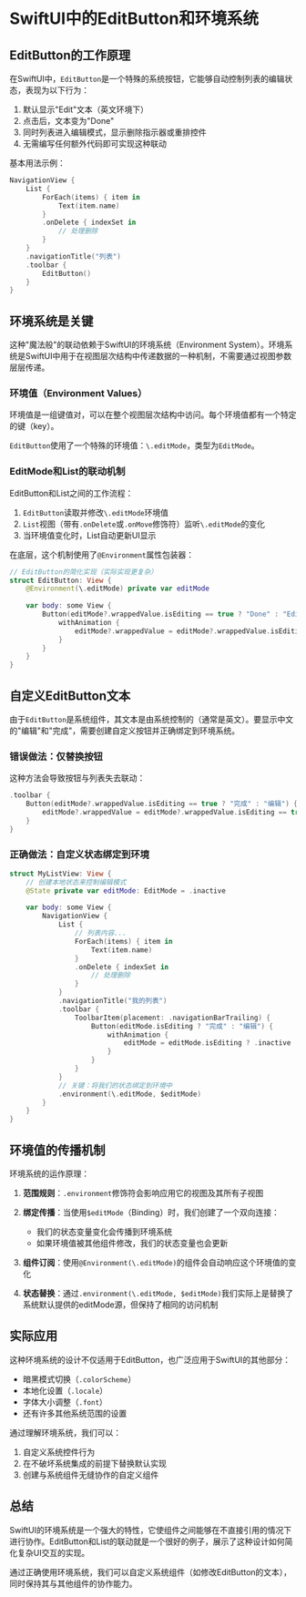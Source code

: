 # SwiftUI中的EditButton和环境系统

## EditButton的工作原理

在SwiftUI中，`EditButton`是一个特殊的系统按钮，它能够自动控制列表的编辑状态，表现为以下行为：

1. 默认显示"Edit"文本（英文环境下）
2. 点击后，文本变为"Done"
3. 同时列表进入编辑模式，显示删除指示器或重排控件
4. 无需编写任何额外代码即可实现这种联动

基本用法示例：

```swift
NavigationView {
    List {
        ForEach(items) { item in
            Text(item.name)
        }
        .onDelete { indexSet in
            // 处理删除
        }
    }
    .navigationTitle("列表")
    .toolbar {
        EditButton()
    }
}
```

## 环境系统是关键

这种"魔法般"的联动依赖于SwiftUI的环境系统（Environment System）。环境系统是SwiftUI中用于在视图层次结构中传递数据的一种机制，不需要通过视图参数层层传递。

### 环境值（Environment Values）

环境值是一组键值对，可以在整个视图层次结构中访问。每个环境值都有一个特定的键（key）。

`EditButton`使用了一个特殊的环境值：`\.editMode`，类型为`EditMode`。

### EditMode和List的联动机制

EditButton和List之间的工作流程：

1. `EditButton`读取并修改`\.editMode`环境值
2. `List`视图（带有`.onDelete`或`.onMove`修饰符）监听`\.editMode`的变化
3. 当环境值变化时，List自动更新UI显示

在底层，这个机制使用了`@Environment`属性包装器：

```swift
// EditButton的简化实现（实际实现更复杂）
struct EditButton: View {
    @Environment(\.editMode) private var editMode
    
    var body: some View {
        Button(editMode?.wrappedValue.isEditing == true ? "Done" : "Edit") {
            withAnimation {
                editMode?.wrappedValue = editMode?.wrappedValue.isEditing == true ? .inactive : .active
            }
        }
    }
}
```

## 自定义EditButton文本

由于`EditButton`是系统组件，其文本是由系统控制的（通常是英文）。要显示中文的"编辑"和"完成"，需要创建自定义按钮并正确绑定到环境系统。

### 错误做法：仅替换按钮

这种方法会导致按钮与列表失去联动：

```swift
.toolbar {
    Button(editMode?.wrappedValue.isEditing == true ? "完成" : "编辑") {
        editMode?.wrappedValue = editMode?.wrappedValue.isEditing == true ? .inactive : .active
    }
}
```

### 正确做法：自定义状态绑定到环境

```swift
struct MyListView: View {
    // 创建本地状态来控制编辑模式
    @State private var editMode: EditMode = .inactive
    
    var body: some View {
        NavigationView {
            List {
                // 列表内容...
                ForEach(items) { item in
                    Text(item.name)
                }
                .onDelete { indexSet in
                    // 处理删除
                }
            }
            .navigationTitle("我的列表")
            .toolbar {
                ToolbarItem(placement: .navigationBarTrailing) {
                    Button(editMode.isEditing ? "完成" : "编辑") {
                        withAnimation {
                            editMode = editMode.isEditing ? .inactive : .active
                        }
                    }
                }
            }
            // 关键：将我们的状态绑定到环境中
            .environment(\.editMode, $editMode)
        }
    }
}
```

## 环境值的传播机制

环境系统的运作原理：

1. **范围规则**：`.environment`修饰符会影响应用它的视图及其所有子视图
   
2. **绑定传播**：当使用`$editMode`（Binding）时，我们创建了一个双向连接：
   - 我们的状态变量变化会传播到环境系统
   - 如果环境值被其他组件修改，我们的状态变量也会更新

3. **组件订阅**：使用`@Environment(\.editMode)`的组件会自动响应这个环境值的变化

4. **状态替换**：通过`.environment(\.editMode, $editMode)`我们实际上是替换了系统默认提供的editMode源，但保持了相同的访问机制

## 实际应用

这种环境系统的设计不仅适用于EditButton，也广泛应用于SwiftUI的其他部分：

- 暗黑模式切换（`.colorScheme`）
- 本地化设置（`.locale`）
- 字体大小调整（`.font`）
- 还有许多其他系统范围的设置

通过理解环境系统，我们可以：

1. 自定义系统控件行为
2. 在不破坏系统集成的前提下替换默认实现
3. 创建与系统组件无缝协作的自定义组件

## 总结

SwiftUI的环境系统是一个强大的特性，它使组件之间能够在不直接引用的情况下进行协作。EditButton和List的联动就是一个很好的例子，展示了这种设计如何简化复杂UI交互的实现。

通过正确使用环境系统，我们可以自定义系统组件（如修改EditButton的文本），同时保持其与其他组件的协作能力。 